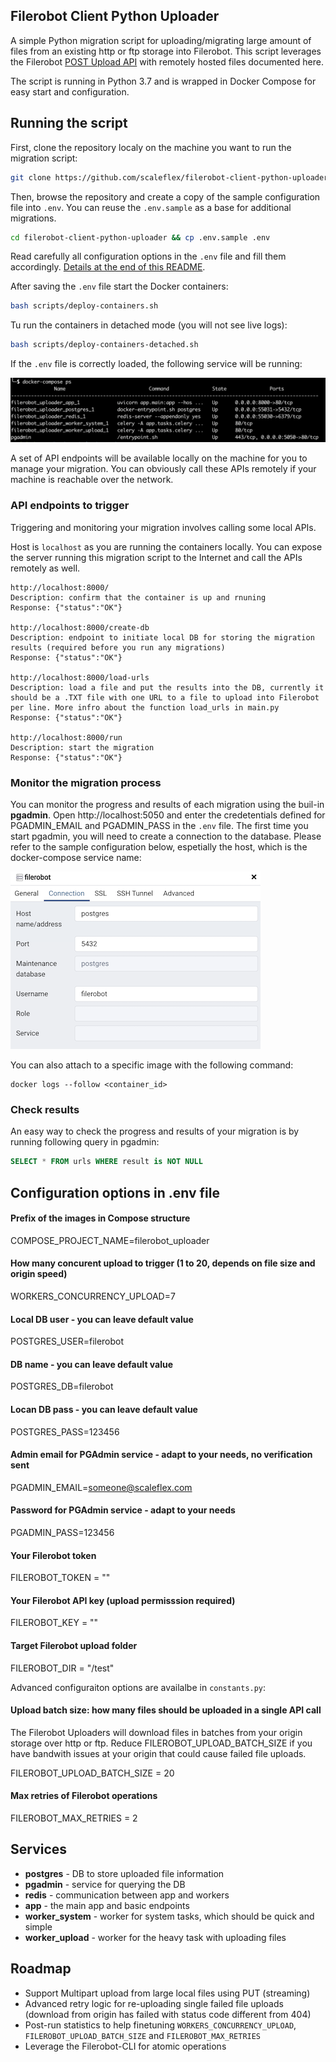 ## Filerobot Client Python Uploader

A simple Python migration script for uploading/migrating large amount of files from an existing http or ftp storage into Filerobot. This script leverages the Filerobot [POST Upload API](https://docs.filerobot.com/go/filerobot-documentation/en/store-manage/store-apis/file-apis/upload-files) with remotely hosted files documented here.

The script is running in Python 3.7 and is wrapped in Docker Compose for easy start and configuration.

## Running the script
First, clone the repository localy on the machine you want to run the migration script:
```bash
git clone https://github.com/scaleflex/filerobot-client-python-uploader.git
```

Then, browse the repository and create a copy of the sample configuration file into `.env`. You can reuse the `.env.sample` as a base for additional migrations.
```bash
cd filerobot-client-python-uploader && cp .env.sample .env
```

Read carefully all configuration options in the `.env` file and fill them accordingly. [Details at the end of this README](https://github.com/scaleflex/filerobot-client-python-uploader#configuration-options-in-env-file).

After saving the `.env` file start the Docker containers:
```bash
bash scripts/deploy-containers.sh
```

Tu run the containers in detached mode (you will not see live logs):
```bash
bash scripts/deploy-containers-detached.sh
```

If the `.env` file is correctly loaded, the following service will be running:  

![docker compose ps](/docs/static/docker-compose-ps.png)

A set of API endpoints will be available locally on the machine for you to manage your migration. You can obviously call these APIs remotely if your machine is reachable over the network.

### API endpoints to trigger
Triggering and monitoring your migration involves calling some local APIs. 

Host is `localhost` as you are running the containers locally. You can expose the server running this migration script to the Internet and call the APIs remotely as well.

```
http://localhost:8000/
Description: confirm that the container is up and rnuning
Response: {"status":"OK"}

http://localhost:8000/create-db
Description: endpoint to initiate local DB for storing the migration results (required before you run any migrations)
Response: {"status":"OK"}

http://localhost:8000/load-urls
Description: load a file and put the results into the DB, currently it should be a .TXT file with one URL to a file to upload into Filerobot per line. More infro about the function load_urls in main.py
Response: {"status":"OK"}

http://localhost:8000/run
Description: start the migration
Response: {"status":"OK"}
```

### Monitor the migration process
You can monitor the progress and results of each migration using the buil-in **pgadmin**.
Open http://localhost:5050 and enter the credetentials defined for PGADMIN_EMAIL and PGADMIN_PASS in the `.env` file.
The first time you start pgadmin, you will need to create a connection to the database.
Please refer to the sample configuration below, espetially the host, which is the docker-compose service name:

![PG admin config](/docs/static/pg-admin-config.png)

You can also attach to a specific image with the following command:
```
docker logs --follow <container_id>
```

### Check results

An easy way to check the progress and results of your migration is by running following query in pgadmin:

```sql
SELECT * FROM urls WHERE result is NOT NULL
```

## Configuration options in .env file

#### Prefix of the images in Compose structure
COMPOSE_PROJECT_NAME=filerobot_uploader

#### How many concurent upload to trigger (1 to 20, depends on file size and origin speed)
WORKERS_CONCURRENCY_UPLOAD=7

#### Local DB user - you can leave default value
POSTGRES_USER=filerobot

#### DB name - you can leave default value
POSTGRES_DB=filerobot

#### Locan DB pass - you can leave default value
POSTGRES_PASS=123456

#### Admin email for PGAdmin service - adapt to your needs, no verification sent
PGADMIN_EMAIL=someone@scaleflex.com

#### Password for PGAdmin service - adapt to your needs
PGADMIN_PASS=123456

#### Your Filerobot token
FILEROBOT_TOKEN = ""

#### Your Filerobot API key (upload permisssion required)
FILEROBOT_KEY = ""

#### Target Filerobot upload folder
FILEROBOT_DIR = "/test"

Advanced configuraiton options are availalbe in `constants.py`:

#### Upload batch size: how many files should be uploaded in a single API call 

The Filerobot Uploaders will download files in batches from your origin storage over http or ftp. Reduce FILEROBOT_UPLOAD_BATCH_SIZE if you have bandwith issues at your origin that could cause failed file uploads.

FILEROBOT_UPLOAD_BATCH_SIZE = 20

#### Max retries of Filerobot operations
FILEROBOT_MAX_RETRIES = 2

## Services
- **postgres** - DB to store uploaded file information
- **pgadmin** - service for querying the DB
- **redis** - communication between app and workers
- **app** - the main app and basic endpoints
- **worker_system** - worker for system tasks, which should be quick and simple
- **worker_upload** - worker for the heavy task with uploading files

## Roadmap
- Support Multipart upload from large local files using PUT (streaming)
- Advanced retry logic for re-uploading single failed file uploads (download from origin has failed with status code different from 404)
- Post-run statistics to help finetuning `WORKERS_CONCURRENCY_UPLOAD`, `FILEROBOT_UPLOAD_BATCH_SIZE` and `FILEROBOT_MAX_RETRIES`
- Leverage the Filerobot-CLI for atomic operations
